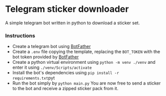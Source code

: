 # Telegram sticker downloader
A simple telegram bot written in python to download a sticker set.
### Instructions
- Create a telegram bot using [BotFather](https://t.me/BotFather)
- Create a `.env` file copying the template, replacing the `BOT_TOKEN` with the bot token provided by [BotFather](https://t.me/BotFather)
- Create a python virtual environment using `python -m venv ./venv` and enter it using `./venv/Scripts/activate`
- Install the bot's dependencies using `pip install -r requirements.txt`pyt
- Run the bot simply by `python main.py`
You are now free to send a sticker to the bot and receive a zipped sticker pack from it.